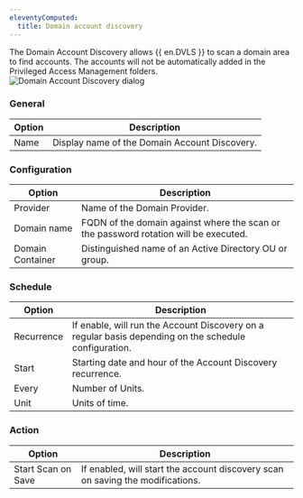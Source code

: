 ```yaml
---
eleventyComputed:
  title: Domain account discovery
---
```

The Domain Account Discovery allows {{ en.DVLS }} to scan a domain area to find accounts. The accounts will not be automatically added in the Privileged Access Management folders.
![Domain Account Discovery dialog](https://cdnweb.devolutions.net/docs/en/server/ServerOp8145.png)

### General
| Option | Description                                  |
|--------|----------------------------------------------|
| Name   | Display name of the Domain Account Discovery.|

### Configuration
| Option           | Description                                                                          |
|------------------|--------------------------------------------------------------------------------------|
| Provider         | Name of the Domain Provider.                                                         |
| Domain name      | FQDN of the domain against where the scan or the password rotation will be executed. |
| Domain Container | Distinguished name of an Active Directory OU or group.                               |

### Schedule
| Option    | Description                                                                                           |
|-----------|-------------------------------------------------------------------------------------------------------|
| Recurrence| If enable, will run the Account Discovery on a regular basis depending on the schedule configuration. |
| Start     | Starting date and hour of the Account Discovery recurrence.                                           |
| Every     | Number of Units.                                                                                      |
| Unit      | Units of time.                                                                                        |

### Action
| Option            | Description                                                                    |
|-------------------|--------------------------------------------------------------------------------|
| Start Scan on Save| If enabled, will start the account discovery scan on saving the modifications. |
